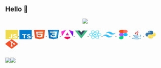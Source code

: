 ## Hello 👋

<div align="center">
  <a href="https://github.com/FelipeLarsen">
  <!-- Commits -->
  <!-- <img height="180em" src="https://github-readme-stats.vercel.app/api?username=FelipeLarsen&show_icons=true&theme=dracula&include_all_commits=true&count_private=true"/> -->

  <!-- Linguagens usadas -->
  <img height="270em" src="https://github-readme-stats.vercel.app/api/top-langs/?username=FelipeLarsen&layout=compact&langs_count=7&theme=dracula"/>
</div>


<!-- Tecnologias -->
<div style="display: inline_block"><br>
  <img align="center" alt="FelipeLarsen-Js" height="30" width="40" src="https://raw.githubusercontent.com/devicons/devicon/master/icons/javascript/javascript-plain.svg">

  <img align="center" alt="FelipeLarsen-Js" height="30" width="40" src="https://raw.githubusercontent.com/devicons/devicon/master/icons/typescript/typescript-original.svg">

  <img align="center" alt="FelipeLarsen-HTML" height="30" width="40" src="https://raw.githubusercontent.com/devicons/devicon/master/icons/html5/html5-original.svg">

  <img align="center" alt="FelipeLarsen-CSS" height="30" width="40" src="https://raw.githubusercontent.com/devicons/devicon/master/icons/css3/css3-original.svg">

  <img align="center" alt="FelipeLarsen-CSS" height="30" width="40" src="https://raw.githubusercontent.com/devicons/devicon/master/icons/angular/angular-original.svg">

  <img align="center" alt="FelipeLarsen-CSS" height="30" width="40" src="https://raw.githubusercontent.com/devicons/devicon/master/icons/vuejs/vuejs-original.svg">

  <img align="center" alt="FelipeLarsen-CSS" height="30" width="40" src="https://raw.githubusercontent.com/devicons/devicon/master/icons/react/react-original.svg">

  <img align="center" alt="FelipeLarsen-CSS" height="30" width="40" src="https://raw.githubusercontent.com/devicons/devicon/master/icons/tailwindcss/tailwindcss-original.svg">

  <img align="center" alt="FelipeLarsen-CSS" height="30" width="40" src="https://raw.githubusercontent.com/devicons/devicon/master/icons/figma/figma-original.svg">

  <img align="center" alt="FelipeLarsen-CSS" height="30" width="40" src="https://raw.githubusercontent.com/devicons/devicon/master/icons/java/java-original.svg">

  <img align="center" alt="FelipeLarsen-CSS" height="30" width="40" src="https://raw.githubusercontent.com/devicons/devicon/master/icons/python/python-original.svg">

  <img align="center" alt="FelipeLarsen-CSS" height="30" width="40" src="https://raw.githubusercontent.com/devicons/devicon/master/icons/git/git-original.svg">
</div>

##

<!-- Contato e Redes Sociais -->
<div> 
  <a href="https://www.linkedin.com/in/felipelarsen" target="_blank"><img src="https://img.shields.io/badge/-LinkedIn-%230077B5?style=for-the-badge&logo=linkedin&logoColor=white" target="_blank"></a><a href="mailto:feliper.larsen@gmail.com"><img src="https://img.shields.io/badge/-Gmail-%23333?style=for-the-badge&logo=gmail&logoColor=white" target="_blank"></a>   
</div>
